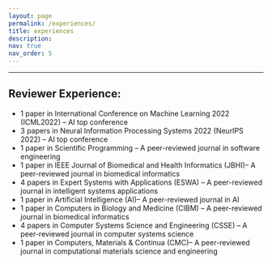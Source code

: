 ```yaml
---
layout: page
permalink: /experiences/
title: experiences
description: 
nav: true
nav_order: 5
---
```


 ___

## Reviewer Experience:
-	1 paper in International Conference on Machine Learning 2022 (ICML2022) – AI top conference
-	3 papers in Neural Information Processing Systems 2022 (NeurIPS 2022) – AI top conference
-	1 paper in Scientific Programming – A peer-reviewed journal in software engineering
-	1 paper in IEEE Journal of Biomedical and Health Informatics (JBHI)– A peer-reviewed journal in biomedical informatics
-	4 papers in Expert Systems with Applications (ESWA) – A peer-reviewed journal in intelligent systems applications
-	1 paper in Artificial Intelligence (AI)– A peer-reviewed journal in AI
-	1 paper in Computers in Biology and Medicine (CIBM) – A peer-reviewed journal in biomedical informatics
-	4 papers in Computer Systems Science and Engineering (CSSE) – A peer-reviewed journal in computer systems science
-	1 paper in Computers, Materials & Continua (CMC)–  A peer-reviewed journal in computational materials science and engineering
